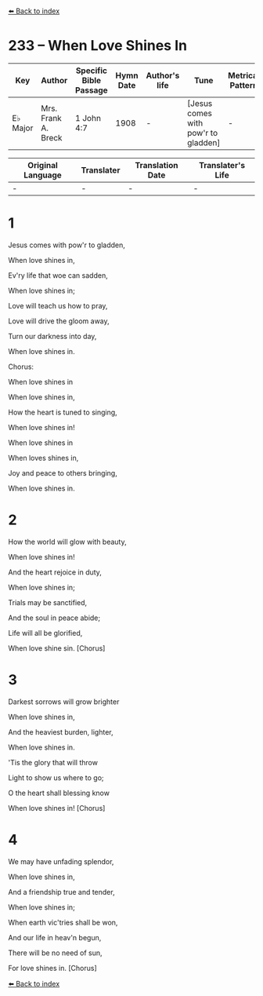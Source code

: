 [⬅️ Back to index](../README.md)

# 233 – When Love Shines In

Key | Author   | Specific Bible Passage     |Hymn Date |Author's life |Tune |Metrical Pattern   |Composer/Source
-- | --------- | ---------------------------|----------|--------------|-----|-------------------|-------------  
E♭ Major |Mrs. Frank A. Breck  |1 John 4:7 |1908 |- |[Jesus comes with pow'r to gladden] |- |Wm. J. Kirkpatrick

Original Language | Translater | Translation Date   | Translater's Life  
----------------- | --------- | --------------------|-------------     
\- |- |- |-




# 1

Jesus comes with pow'r to gladden,

When love shines in,

Ev'ry life that woe can sadden,

When love shines in;

Love will teach us how to pray,

Love will drive the gloom away,

Turn our darkness into day,

When love shines in.



Chorus:

When love shines in  

When love shines in,

How the heart is tuned to singing,

When love shines in!

When love shines in 

When loves shines in,

Joy and peace to others bringing,

When love shines in.



# 2

How the world will glow with beauty,

When love shines in!

And the heart rejoice in duty,

When love shines in;

Trials may be sanctified,

And the soul in peace abide;

Life will all be glorified,

When love shine sin.  [Chorus]



# 3

Darkest sorrows will grow brighter

When love shines in,

And the heaviest burden, lighter,

When love shines in.

'Tis the glory that will throw

Light to show us where to go;

O the heart shall blessing know

When love shines in!  [Chorus]



# 4

We may have unfading splendor,

When love shines in,

And a friendship true and tender,

When love shines in;

When earth vic'tries shall be won,

And our life in heav'n begun,

There will be no need of sun, 

For love shines in.  [Chorus]





[⬅️ Back to index](../README.md)
